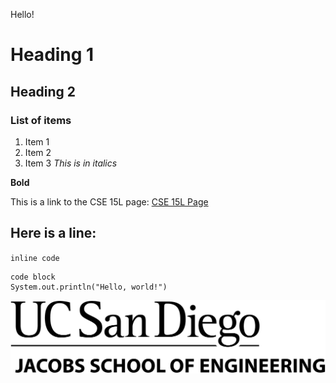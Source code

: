 Hello!
# Heading 1
## Heading 2
### List of items
1. Item 1
2. Item 2
3. Item 3
*This is in italics*

**Bold**

This is a link to the CSE 15L page: [CSE 15L Page](https://ucsd-cse15l-w22.github.io/)

Here is a line:
---

`inline code`

```
code block
System.out.println("Hello, world!")
```
![Image](logo.png)
